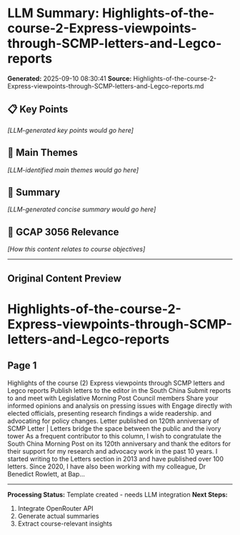 # LLM Summary: Highlights-of-the-course-2-Express-viewpoints-through-SCMP-letters-and-Legco-reports

**Generated:** 2025-09-10 08:30:41
**Source:** Highlights-of-the-course-2-Express-viewpoints-through-SCMP-letters-and-Legco-reports.md

## 📋 Key Points

*[LLM-generated key points would go here]*

## 🎯 Main Themes

*[LLM-identified main themes would go here]*

## 📖 Summary

*[LLM-generated concise summary would go here]*

## 🔗 GCAP 3056 Relevance

*[How this content relates to course objectives]*

---

## Original Content Preview

# Highlights-of-the-course-2-Express-viewpoints-through-SCMP-letters-and-Legco-reports

## Page 1

Highlights of the course (2) Express viewpoints
through SCMP letters and Legco reports
Publish letters to the editor in the South China Submit reports to and meet with Legislative
Morning Post Council members
Share your informed opinions and analysis on pressing issues with Engage directly with elected officials, presenting research findings
a wide readership. and advocating for policy changes.
Letter published on 120th anniversary of SCMP
Letter | Letters bridge the space between the public and the ivory tower
As a frequent contributor to this column, I wish to congratulate the South China Morning Post on its 120th anniversary and thank the
editors for their support for my research and advocacy work in the past 10 years.
I started writing to the Letters section in 2013 and have published over 100 letters. Since 2020, I have also been working with my
colleague, Dr Benedict Rowlett, at Bap...

---

**Processing Status:** Template created - needs LLM integration
**Next Steps:** 
1. Integrate OpenRouter API
2. Generate actual summaries
3. Extract course-relevant insights
